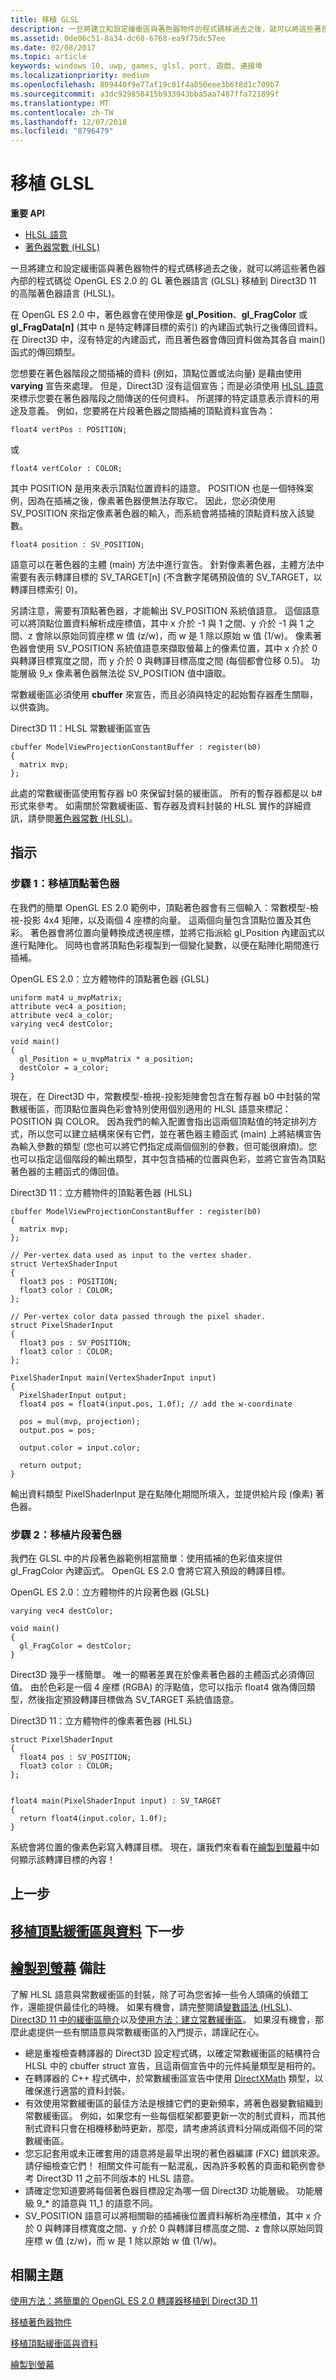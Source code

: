 ```yaml
---
title: 移植 GLSL
description: 一旦將建立和設定緩衝區與著色器物件的程式碼移過去之後，就可以將這些著色器內部的程式碼從 OpenGL ES 2.0 的 GL 著色器語言 (GLSL) 移植到 Direct3D 11 的高階著色器語言 (HLSL)。
ms.assetid: 0de06c51-8a34-dc68-6768-ea9f75dc57ee
ms.date: 02/08/2017
ms.topic: article
keywords: windows 10, uwp, games, glsl, port, 遊戲, 連接埠
ms.localizationpriority: medium
ms.openlocfilehash: 809440f9e77af19c01f4a050eee3b6f8d1c709b7
ms.sourcegitcommit: a3dc929858415b933943bba5aa7487ffa721899f
ms.translationtype: MT
ms.contentlocale: zh-TW
ms.lasthandoff: 12/07/2018
ms.locfileid: "8796479"
---
```

# <a name="port-the-glsl"></a>移植 GLSL




**重要 API**

-   [HLSL 語意](https://msdn.microsoft.com/library/windows/desktop/bb205574)
-   [著色器常數 (HLSL)](https://msdn.microsoft.com/library/windows/desktop/bb509581)

一旦將建立和設定緩衝區與著色器物件的程式碼移過去之後，就可以將這些著色器內部的程式碼從 OpenGL ES 2.0 的 GL 著色器語言 (GLSL) 移植到 Direct3D 11 的高階著色器語言 (HLSL)。

在 OpenGL ES 2.0 中，著色器會在使用像是 **gl\_Position**、**gl\_FragColor** 或 **gl\_FragData\[n\]** (其中 n 是特定轉譯目標的索引) 的內建函式執行之後傳回資料。 在 Direct3D 中，沒有特定的內建函式，而且著色器會傳回資料做為其各自 main() 函式的傳回類型。

您想要在著色器階段之間插補的資料 (例如，頂點位置或法向量) 是藉由使用 **varying** 宣告來處理。 但是，Direct3D 沒有這個宣告；而是必須使用 [HLSL 語意](https://msdn.microsoft.com/library/windows/desktop/bb205574)來標示您要在著色器階段之間傳送的任何資料。 所選擇的特定語意表示資料的用途及意義。 例如，您要將在片段著色器之間插補的頂點資料宣告為：

`float4 vertPos : POSITION;`

或

`float4 vertColor : COLOR;`

其中 POSITION 是用來表示頂點位置資料的語意。 POSITION 也是一個特殊案例，因為在插補之後，像素著色器便無法存取它。 因此，您必須使用 SV\_POSITION 來指定像素著色器的輸入，而系統會將插補的頂點資料放入該變數。

`float4 position : SV_POSITION;`

語意可以在著色器的主體 (main) 方法中進行宣告。 針對像素著色器，主體方法中需要有表示轉譯目標的 SV\_TARGET\[n\] (不含數字尾碼預設值的 SV\_TARGET，以轉譯目標索引 0)。

另請注意，需要有頂點著色器，才能輸出 SV\_POSITION 系統值語意。 這個語意可以將頂點位置資料解析成座標值，其中 x 介於 -1 與 1 之間、y 介於 -1 與 1 之間、z 會除以原始同質座標 w 值 (z/w)，而 w 是 1 除以原始 w 值 (1/w)。 像素著色器會使用 SV\_POSITION 系統值語意來擷取螢幕上的像素位置，其中 x 介於 0 與轉譯目標寬度之間，而 y 介於 0 與轉譯目標高度之間 (每個都會位移 0.5)。 功能層級 9\_x 像素著色器無法從 SV\_POSITION 值中讀取。

常數緩衝區必須使用 **cbuffer** 來宣告，而且必須與特定的起始暫存器產生關聯，以供查詢。

Direct3D 11：HLSL 常數緩衝區宣告

``` syntax
cbuffer ModelViewProjectionConstantBuffer : register(b0)
{
  matrix mvp;
};
```

此處的常數緩衝區使用暫存器 b0 來保留封裝的緩衝區。 所有的暫存器都是以 b\# 形式來參考。 如需關於常數緩衝區、暫存器及資料封裝的 HLSL 實作的詳細資訊，請參閱[著色器常數 (HLSL)](https://msdn.microsoft.com/library/windows/desktop/bb509581)。

<a name="instructions"></a>指示
------------
### <a name="step-1-port-the-vertex-shader"></a>步驟 1：移植頂點著色器

在我們的簡單 OpenGL ES 2.0 範例中，頂點著色器會有三個輸入：常數模型-檢視-投影 4x4 矩陣，以及兩個 4 座標的向量。 這兩個向量包含頂點位置及其色彩。 著色器會將位置向量轉換成透視座標，並將它指派給 gl\_Position 內建函式以進行點陣化。 同時也會將頂點色彩複製到一個變化變數，以便在點陣化期間進行插補。

OpenGL ES 2.0：立方體物件的頂點著色器 (GLSL)

``` syntax
uniform mat4 u_mvpMatrix; 
attribute vec4 a_position;
attribute vec4 a_color;
varying vec4 destColor;

void main()
{           
  gl_Position = u_mvpMatrix * a_position;
  destColor = a_color;
}
```

現在，在 Direct3D 中，常數模型-檢視-投影矩陣會包含在暫存器 b0 中封裝的常數緩衝區，而頂點位置與色彩會特別使用個別適用的 HLSL 語意來標記：POSITION 與 COLOR。 因為我們的輸入配置會指出這兩個頂點值的特定排列方式，所以您可以建立結構來保有它們，並在著色器主體函式 (main) 上將結構宣告為輸入參數的類型 (您也可以將它們指定成兩個個別的參數，但可能很麻煩)。您也可以指定這個階段的輸出類型，其中包含插補的位置與色彩，並將它宣告為頂點著色器的主體函式的傳回值。

Direct3D 11：立方體物件的頂點著色器 (HLSL)

``` syntax
cbuffer ModelViewProjectionConstantBuffer : register(b0)
{
  matrix mvp;
};

// Per-vertex data used as input to the vertex shader.
struct VertexShaderInput
{
  float3 pos : POSITION;
  float3 color : COLOR;
};

// Per-vertex color data passed through the pixel shader.
struct PixelShaderInput
{
  float3 pos : SV_POSITION;
  float3 color : COLOR;
};

PixelShaderInput main(VertexShaderInput input)
{
  PixelShaderInput output;
  float4 pos = float4(input.pos, 1.0f); // add the w-coordinate

  pos = mul(mvp, projection);
  output.pos = pos;

  output.color = input.color;

  return output;
}
```

輸出資料類型 PixelShaderInput 是在點陣化期間所填入，並提供給片段 (像素) 著色器。

### <a name="step-2-port-the-fragment-shader"></a>步驟 2：移植片段著色器

我們在 GLSL 中的片段著色器範例相當簡單：使用插補的色彩值來提供 gl\_FragColor 內建函式。 OpenGL ES 2.0 會將它寫入預設的轉譯目標。

OpenGL ES 2.0：立方體物件的片段著色器 (GLSL)

``` syntax
varying vec4 destColor;

void main()
{
  gl_FragColor = destColor;
} 
```

Direct3D 幾乎一樣簡單。 唯一的顯著差異在於像素著色器的主體函式必須傳回值。 由於色彩是一個 4 座標 (RGBA) 的浮點值，您可以指示 float4 做為傳回類型，然後指定預設轉譯目標做為 SV\_TARGET 系統值語意。

Direct3D 11：立方體物件的像素著色器 (HLSL)

``` syntax
struct PixelShaderInput
{
  float4 pos : SV_POSITION;
  float3 color : COLOR;
};


float4 main(PixelShaderInput input) : SV_TARGET
{
  return float4(input.color, 1.0f);
}
```

系統會將位置的像素色彩寫入轉譯目標。 現在，讓我們來看看在[繪製到螢幕](draw-to-the-screen.md)中如何顯示該轉譯目標的內容！

## <a name="previous-step"></a>上一步


[移植頂點緩衝區與資料](port-the-vertex-buffers-and-data-config.md) 下一步
---------
[繪製到螢幕](draw-to-the-screen.md) 備註
-------
了解 HLSL 語意與常數緩衝區的封裝，除了可為您省掉一些令人頭痛的偵錯工作，還能提供最佳化的時機。 如果有機會，請完整閱讀[變數語法 (HLSL)](https://msdn.microsoft.com/library/windows/desktop/bb509706)、[Direct3D 11 中的緩衝區簡介](https://msdn.microsoft.com/library/windows/desktop/ff476898)以及[使用方法：建立常數緩衝區](https://msdn.microsoft.com/library/windows/desktop/ff476896)。 如果沒有機會，那麼此處提供一些有關語意與常數緩衝區的入門提示，請謹記在心。

-   總是重複檢查轉譯器的 Direct3D 設定程式碼，以確定常數緩衝區的結構符合 HLSL 中的 cbuffer struct 宣告，且這兩個宣告中的元件純量類型是相符的。
-   在轉譯器的 C++ 程式碼中，於常數緩衝區宣告中使用 [DirectXMath](https://msdn.microsoft.com/library/windows/desktop/hh437833) 類型，以確保進行適當的資料封裝。
-   有效使用常數緩衝區的最佳方法是根據它們的更新頻率，將著色器變數組織到常數緩衝區。 例如，如果您有一些每個框架都要更新一次的制式資料，而其他制式資料只會在相機移動時更新，那麼，請考慮將該資料分隔成兩個不同的常數緩衝區。
-   您忘記套用或未正確套用的語意將是最早出現的著色器編譯 (FXC) 錯誤來源。 請仔細檢查它們！ 相關文件可能有一點混亂，因為許多較舊的頁面和範例會參考 Direct3D 11 之前不同版本的 HLSL 語意。
-   請確定您知道要將每個著色器目標設定為哪一個 Direct3D 功能層級。 功能層級 9\_\* 的語意與 11\_1 的語意不同。
-   SV\_POSITION 語意可以將相關聯的插補後位置資料解析為座標值，其中 x 介於 0 與轉譯目標寬度之間、y 介於 0 與轉譯目標高度之間、z 會除以原始同質座標 w 值 (z/w)，而 w 是 1 除以原始 w 值 (1/w)。

## <a name="related-topics"></a>相關主題


[使用方法：將簡單的 OpenGL ES 2.0 轉譯器移植到 Direct3D 11](port-a-simple-opengl-es-2-0-renderer-to-directx-11-1.md)

[移植著色器物件](port-the-shader-config.md)

[移植頂點緩衝區與資料](port-the-vertex-buffers-and-data-config.md)

[繪製到螢幕](draw-to-the-screen.md)

 

 




